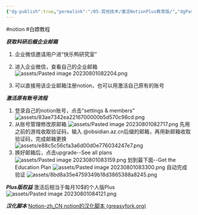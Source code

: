 ```yaml
---
{"dg-publish":true,"permalink":"/05-其他技术/激活NotionPlus教育版/","dgPassFrontmatter":true}
---
```


#notion #白嫖教程

***获取科研后缀企业邮箱***
1. 企业微信邀请用户进“快乐鸭研究室”
2. 进入企业微信，查看自己的企业邮箱
![assets/Pasted image 20230801082204.png](/img/user/assets/Pasted%20image%2020230801082204.png)

3. 可以直接用该企业邮箱注册notion，也可以用激活自己原有的账号

***激活原有账号流程***
1. 登录自己的notion账号，点击“settings & members”
![assets/83ae7342ea2216700000b5d570c98cd.png](/img/user/assets/83ae7342ea2216700000b5d570c98cd.png)
2. 从账号管理修改原邮箱
![assets/Pasted image 20230801082717.png](/img/user/assets/Pasted%20image%2020230801082717.png)
先用之前的游戏收取验证码，输入 @obsidian.az.cn后缀的邮箱，再用新邮箱收取验证码，完成邮箱更换
![assets/e88c5c56cfa3a6d00d0e776034247e7.png](/img/user/assets/e88c5c56cfa3a6d00d0e776034247e7.png)
3. 换好邮箱后，点击upgrade--See all plans
![assets/Pasted image 20230801083159.png](/img/user/assets/Pasted%20image%2020230801083159.png)
划到最下面--Get the Education Plan
![assets/Pasted image 20230801083300.png](/img/user/assets/Pasted%20image%2020230801083300.png)
自动完成验证
![assets/8bd8a35e4759349b18d3865388a8245.png](/img/user/assets/8bd8a35e4759349b18d3865388a8245.png)

***Plus版权益***
激活后相当于每月10$的个人版Plus
![assets/Pasted image 20230801084121.png](/img/user/assets/Pasted%20image%2020230801084121.png)

***汉化脚本***
[Notion-zh_CN notion的汉化脚本 (greasyfork.org)](https://greasyfork.org/zh-CN/scripts/430116-notion-zh-cn-notion%E7%9A%84%E6%B1%89%E5%8C%96%E8%84%9A%E6%9C%AC)